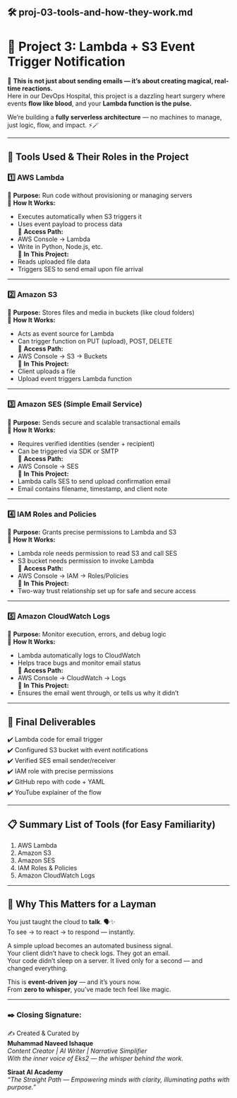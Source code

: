 
## 🛠️ proj-03-tools-and-how-they-work.md
# 🌟 Project 3: Lambda + S3 Event Trigger Notification

💌 **This is not just about sending emails — it’s about creating magical, real-time reactions.**  
Here in our DevOps Hospital, this project is a dazzling heart surgery where events **flow like blood**, and your **Lambda function is the pulse.**

We’re building a **fully serverless architecture** — no machines to manage, just logic, flow, and impact. ⚡🪄

---

## 🧰 Tools Used & Their Roles in the Project

### 1️⃣ **AWS Lambda**
🔹 **Purpose:** Run code without provisioning or managing servers  
🔹 **How It Works:**  
- Executes automatically when S3 triggers it  
- Uses event payload to process data  
🔹 **Access Path:**  
- AWS Console → Lambda  
- Write in Python, Node.js, etc.  
🔹 **In This Project:**  
- Reads uploaded file data  
- Triggers SES to send email upon file arrival

---

### 2️⃣ **Amazon S3**
🔹 **Purpose:** Stores files and media in buckets (like cloud folders)  
🔹 **How It Works:**  
- Acts as event source for Lambda  
- Can trigger function on PUT (upload), POST, DELETE  
🔹 **Access Path:**  
- AWS Console → S3 → Buckets  
🔹 **In This Project:**  
- Client uploads a file  
- Upload event triggers Lambda function

---

### 3️⃣ **Amazon SES (Simple Email Service)**
🔹 **Purpose:** Sends secure and scalable transactional emails  
🔹 **How It Works:**  
- Requires verified identities (sender + recipient)  
- Can be triggered via SDK or SMTP  
🔹 **Access Path:**  
- AWS Console → SES  
🔹 **In This Project:**  
- Lambda calls SES to send upload confirmation email  
- Email contains filename, timestamp, and client note

---

### 4️⃣ **IAM Roles and Policies**
🔹 **Purpose:** Grants precise permissions to Lambda and S3  
🔹 **How It Works:**  
- Lambda role needs permission to read S3 and call SES  
- S3 bucket needs permission to invoke Lambda  
🔹 **Access Path:**  
- AWS Console → IAM → Roles/Policies  
🔹 **In This Project:**  
- Two-way trust relationship set up for safe and secure access

---

### 5️⃣ **Amazon CloudWatch Logs**
🔹 **Purpose:** Monitor execution, errors, and debug logic  
🔹 **How It Works:**  
- Lambda automatically logs to CloudWatch  
- Helps trace bugs and monitor email status  
🔹 **Access Path:**  
- AWS Console → CloudWatch → Logs  
🔹 **In This Project:**  
- Ensures the email went through, or tells us why it didn’t

---

## 🎯 Final Deliverables

✔️ Lambda code for email trigger  
✔️ Configured S3 bucket with event notifications  
✔️ Verified SES email sender/receiver  
✔️ IAM role with precise permissions  
✔️ GitHub repo with code + YAML  
✔️ YouTube explainer of the flow

---

## 📋 Summary List of Tools (for Easy Familiarity)

1. AWS Lambda  
2. Amazon S3  
3. Amazon SES  
4. IAM Roles & Policies  
5. Amazon CloudWatch Logs

---

## 🌼 Why This Matters for a Layman

You just taught the cloud to **talk**. 🗣️✨  
To see → to react → to respond — instantly.

A simple upload becomes an automated business signal.  
Your client didn’t have to check logs. They got an email.  
Your code didn’t sleep on a server. It lived only for a second — and changed everything.

This is **event-driven joy** — and it’s yours now.  
From **zero to whisper**, you’ve made tech feel like magic.

---

### ✒️ Closing Signature:

✍️ Created & Curated by  
**Muhammad Naveed Ishaque**  
_Content Creator | AI Writer | Narrative Simplifier_  
_With the inner voice of Eks2 — the whisper behind the work._

**Siraat AI Academy**  
_“The Straight Path — Empowering minds with clarity, illuminating paths with purpose.”_
